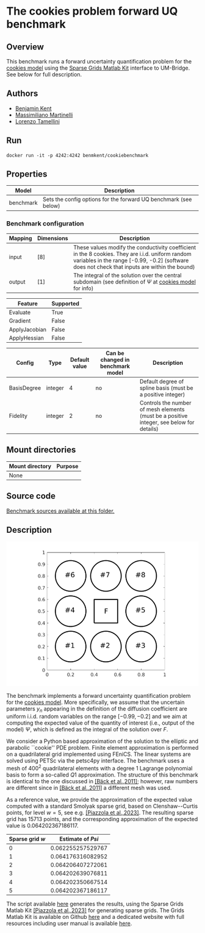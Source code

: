 # The cookies problem forward UQ benchmark

## Overview

This benchmark runs a forward uncertainty quantification problem for the [cookies model](https://github.com/UM-Bridge/benchmarks/tree/main/models/cookies-problem/README.md) using the [Sparse Grids Matlab Kit](https://github.com/lorenzo-tamellini/sparse-grids-matlab-kit) interface to UM-Bridge. See below for full description.

## Authors
- [Benjamin Kent](kent@imati.cnr.it)
- [Massimiliano Martinelli](mailto:martinelli@imati.cnr.it)
- [Lorenzo Tamellini](mailto:tamellini@imati.cnr.it)

## Run
```
docker run -it -p 4242:4242 benmkent/cookiebenchmark
```

## Properties

Model     | Description
---       | ---
benchmark | Sets the config options for the forward UQ benchmark (see below)

### Benchmark configuration

Mapping | Dimensions   | Description
---     |---           |---
input   | [8]          | These values modify the conductivity coefficient in the 8 cookies. They are i.i.d. uniform random variables in the range [-0.99, -0.2] (software does not check that inputs are within the bound) 
output  | \[1\]        | The integral of the solution over the central subdomain (see definition of $\Psi$ at [cookies model](https://github.com/UM-Bridge/benchmarks/tree/main/models/cookies-problem/README.md) for info)

Feature       | Supported
---           |---
Evaluate      | True
Gradient      | False
ApplyJacobian | False
ApplyHessian  | False

Config        | Type    | Default value   	| Can be changed in benchmark model	| Description
---           |---      |---      		|---		  			| ---	
BasisDegree   | integer | 4       		| no					| Default degree of spline basis (must be a positive integer)
Fidelity      | integer | 2       		| no					| Controls the number of mesh elements (must be a positive integer, see below for details)


## Mount directories
Mount directory | Purpose
---             |---
None            | 

## Source code

[Benchmark sources available at this folder.](https://github.com/UM-Bridge/benchmarks/tree/main/benchmarks/cookies-problem)

## Description

![cookies-problem](https://raw.githubusercontent.com/UM-Bridge/benchmarks/main/models/cookies-problem/cookies_domain.png "geometry of the cookies problem")

The benchmark implements a forward uncertainty quantification problem for the [cookies model](https://github.com/UM-Bridge/benchmarks/tree/main/models/fenics-cookies-problem/README.md). More specifically, we assume that the uncertain parameters $y_n$ appearing in the definition of the diffusion coefficient are uniform i.i.d. random variables on the range $[-0.99, -0.2]$ and we aim at computing the expected value of the quantity of interest (i.e., output of the model) $\Psi$, which is defined as the integral of the solution over $F$.

We consider a Python based approximation of the solution to the elliptic and parabolic ``cookie'' PDE problem.
Finite element approximation is performed on a quadrilateral grid implemented using FEniCS.
The linear systems are solved using PETSc via the petsc4py interface.
The benchmark uses a mesh of $400^2$ quadrilateral elements with a degree $1$ Lagrange polynomial basis to form a so-called $Q1$ approximation.
The structure of this benchmark is identical to the one discussed in [[Bäck et al.,2011]](https://doi.org/10.1007/978-3-642-15337-2_3); however, raw numbers are different since in [[Bäck et al.,2011]](https://doi.org/10.1007/978-3-642-15337-2_3) a different mesh was used.

<!-- The PDE is solved with an IGA solver that uses as basis splines of degree $p=4$ and maximal regularity, i.e. of continuity $3$, and the mesh has $200 \times 200$ elements (i.e., the fidelity config parameter is set to $2$). The structure of this benchmark is identical to the one discussed in [[Bäck et al.,2011]](https://doi.org/10.1007/978-3-642-15337-2_3); however, raw numbers are different since in [[Bäck et al.,2011]](https://doi.org/10.1007/978-3-642-15337-2_3) the PDE solver employed was different (standard FEM with piecewise linear basis) and the mesh was also different. -->


As a reference value, we provide the approximation of the expected value computed with a standard Smolyak sparse grid, based on Clenshaw--Curtis points, for level $w=5$, see e.g. [[Piazzola et al.,2023]](https://doi.org/10.48550/arXiv.2203.09314). The resulting sparse grid has 15713 points, and the corresponding approximation of the expected value is $0.064202367186117$.

Sparse grid $w$ | Estimate of $Psi$
----------------|-------------------
0               |  0.062255257529767
1               |  0.064176316082952
2               |  0.064206407272061
3               |  0.064202639076811
4               |  0.064202350667514
5               |  0.064202367186117


The script available [here](https://github.com/UM-Bridge/benchmarks/tree/main/benchmarks/cookies-problem/run_forward_benchmark_in_matlab.m) generates the results, using the Sparse Grids Matlab Kit [[Piazzola et al.,2023]](https://doi.org/10.48550/arXiv.2203.09314) for generating sparse grids. The Grids Matlab Kit is available on Github [here](https://github.com/lorenzo-tamellini/sparse-grids-matlab-kit) and a dedicated website with full resources including user manual is available [here](https://sites.google.com/view/sparse-grids-kit).
